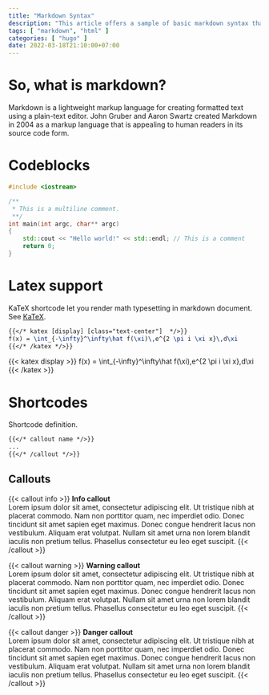 ```yaml
---
title: "Markdown Syntax"
description: "This article offers a sample of basic markdown syntax that can be used in Hugo content files, also it shows whether basic HTML elements are decorated with CSS in a Hugo theme."
tags: [ "markdown", "html" ]
categories: [ "hugo" ]
date: 2022-03-18T21:10:00+07:00
---
```


# So, what is markdown?
Markdown is a lightweight markup language for creating formatted text using a plain-text editor. John Gruber and Aaron Swartz created Markdown in 2004 as a markup language that is appealing to human readers in its source code form.

# Codeblocks
```CPP
#include <iostream>

/**
 * This is a multiline comment.
 **/
int main(int argc, char** argc)
{
    std::cout << "Hello world!" << std::endl; // This is a comment
    return 0;
}
```

# Latex support
KaTeX shortcode let you render math typesetting in markdown document. See [KaTeX](https://katex.org).

```latex
{{</* katex [display] [class="text-center"]  */>}}
f(x) = \int_{-\infty}^\infty\hat f(\xi)\,e^{2 \pi i \xi x}\,d\xi
{{</* /katex */>}}
```

{{< katex display >}}
f(x) = \int_{-\infty}^\infty\hat f(\xi)\,e^{2 \pi i \xi x}\,d\xi
{{< /katex >}}

# Shortcodes

Shortcode definition.
```latex
{{</* callout name */>}}
...
{{</* /callout */>}}
```

## Callouts
{{< callout info >}}
**Info callout**  
Lorem ipsum dolor sit amet, consectetur adipiscing elit. Ut tristique nibh at placerat commodo. Nam non porttitor quam, nec imperdiet odio. Donec tincidunt sit amet sapien eget maximus. Donec congue hendrerit lacus non vestibulum. Aliquam erat volutpat. Nullam sit amet urna non lorem blandit iaculis non pretium tellus. Phasellus consectetur eu leo eget suscipit.
{{< /callout >}}

{{< callout warning >}}
**Warning callout**  
Lorem ipsum dolor sit amet, consectetur adipiscing elit. Ut tristique nibh at placerat commodo. Nam non porttitor quam, nec imperdiet odio. Donec tincidunt sit amet sapien eget maximus. Donec congue hendrerit lacus non vestibulum. Aliquam erat volutpat. Nullam sit amet urna non lorem blandit iaculis non pretium tellus. Phasellus consectetur eu leo eget suscipit.
{{< /callout >}}

{{< callout danger >}}
**Danger callout**  
Lorem ipsum dolor sit amet, consectetur adipiscing elit. Ut tristique nibh at placerat commodo. Nam non porttitor quam, nec imperdiet odio. Donec tincidunt sit amet sapien eget maximus. Donec congue hendrerit lacus non vestibulum. Aliquam erat volutpat. Nullam sit amet urna non lorem blandit iaculis non pretium tellus. Phasellus consectetur eu leo eget suscipit.
{{< /callout >}}
